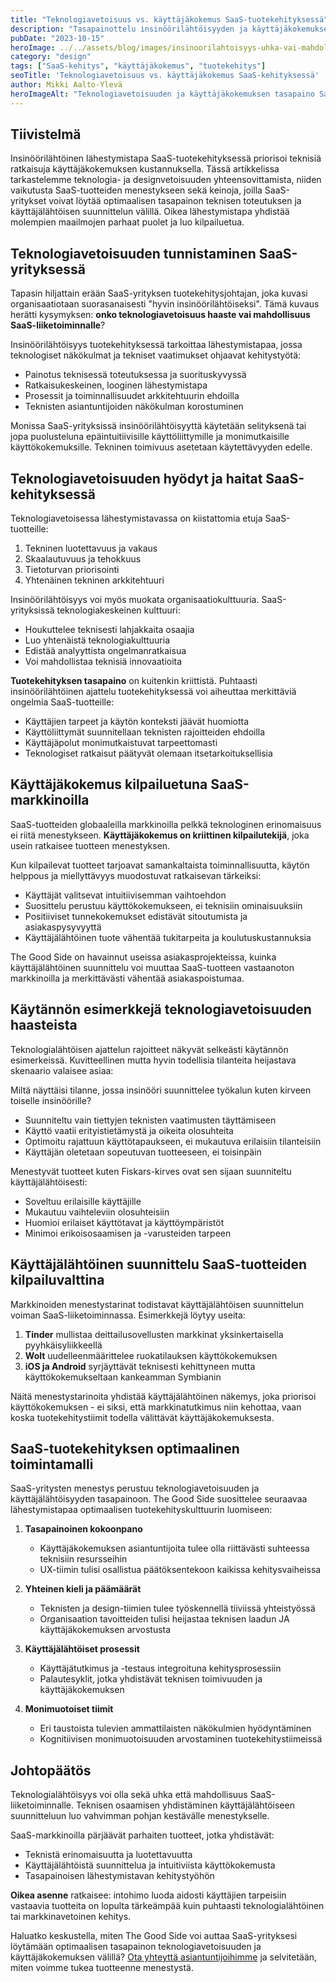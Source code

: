 ```yaml
---
title: "Teknologiavetoisuus vs. käyttäjäkokemus SaaS-tuotekehityksessä"
description: "Tasapainottelu insinöörilähtöisyyden ja käyttäjäkokemuksen välillä on kriittistä SaaS-tuotteiden menestykselle. Selvitämme miten yhdistää tekninen osaaminen ja käyttäjälähtöinen suunnittelu tehokkaasti."
pubDate: "2023-10-15"
heroImage: ../../assets/blog/images/insinoorilahtoisyys-uhka-vai-mahdollisuus/featured.webp
category: "design"
tags: ["SaaS-kehitys", "käyttäjäkokemus", "tuotekehitys"]
seoTitle: 'Teknologiavetoisuus vs. käyttäjäkokemus SaaS-kehityksessä'
author: Mikki Aalto-Ylevä
heroImageAlt: "Teknologiavetoisuuden ja käyttäjäkokemuksen tasapaino SaaS-kehityksessä"
---
```


## Tiivistelmä

Insinöörilähtöinen lähestymistapa SaaS-tuotekehityksessä priorisoi teknisiä ratkaisuja käyttäjäkokemuksen kustannuksella. Tässä artikkelissa tarkastelemme teknologia- ja designvetoisuuden yhteensovittamista, niiden vaikutusta SaaS-tuotteiden menestykseen sekä keinoja, joilla SaaS-yritykset voivat löytää optimaalisen tasapainon teknisen toteutuksen ja käyttäjälähtöisen suunnittelun välillä. Oikea lähestymistapa yhdistää molempien maailmojen parhaat puolet ja luo kilpailuetua.

## Teknologiavetoisuuden tunnistaminen SaaS-yrityksessä

Tapasin hiljattain erään SaaS-yrityksen tuotekehitysjohtajan, joka kuvasi organisaatiotaan suorasanaisesti "hyvin insinöörilähtöiseksi". Tämä kuvaus herätti kysymyksen: **onko teknologiavetoisuus haaste vai mahdollisuus SaaS-liiketoiminnalle**?

Insinöörilähtöisyys tuotekehityksessä tarkoittaa lähestymistapaa, jossa teknologiset näkökulmat ja tekniset vaatimukset ohjaavat kehitystyötä:

- Painotus teknisessä toteutuksessa ja suorituskyvyssä
- Ratkaisukeskeinen, looginen lähestymistapa
- Prosessit ja toiminnallisuudet arkkitehtuurin ehdoilla
- Teknisten asiantuntijoiden näkökulman korostuminen

Monissa SaaS-yrityksissä insinöörilähtöisyyttä käytetään selityksenä tai jopa puolusteluna epäintuitiivisille käyttöliittymille ja monimutkaisille käyttökokemuksille. Tekninen toimivuus asetetaan käytettävyyden edelle.

## Teknologiavetoisuuden hyödyt ja haitat SaaS-kehityksessä

Teknologiavetoisessa lähestymistavassa on kiistattomia etuja SaaS-tuotteille:

1. Tekninen luotettavuus ja vakaus
2. Skaalautuvuus ja tehokkuus
3. Tietoturvan priorisointi
4. Yhtenäinen tekninen arkkitehtuuri

Insinöörilähtöisyys voi myös muokata organisaatiokulttuuria. SaaS-yrityksissä teknologiakeskeinen kulttuuri:

- Houkuttelee teknisesti lahjakkaita osaajia
- Luo yhtenäistä teknologiakulttuuria
- Edistää analyyttista ongelmanratkaisua
- Voi mahdollistaa teknisiä innovaatioita

**Tuotekehityksen tasapaino** on kuitenkin kriittistä. Puhtaasti insinöörilähtöinen ajattelu tuotekehityksessä voi aiheuttaa merkittäviä ongelmia SaaS-tuotteille:

- Käyttäjien tarpeet ja käytön konteksti jäävät huomiotta
- Käyttöliittymät suunnitellaan teknisten rajoitteiden ehdoilla
- Käyttäjäpolut monimutkaistuvat tarpeettomasti
- Teknologiset ratkaisut päätyvät olemaan itsetarkoituksellisia

## Käyttäjäkokemus kilpailuetuna SaaS-markkinoilla

SaaS-tuotteiden globaaleilla markkinoilla pelkkä teknologinen erinomaisuus ei riitä menestykseen. **Käyttäjäkokemus on kriittinen kilpailutekijä**, joka usein ratkaisee tuotteen menestyksen.

Kun kilpailevat tuotteet tarjoavat samankaltaista toiminnallisuutta, käytön helppous ja miellyttävyys muodostuvat ratkaisevan tärkeiksi:

- Käyttäjät valitsevat intuitiivisemman vaihtoehdon
- Suosittelu perustuu käyttökokemukseen, ei teknisiin ominaisuuksiin
- Positiiviset tunnekokemukset edistävät sitoutumista ja asiakaspysyvyyttä
- Käyttäjälähtöinen tuote vähentää tukitarpeita ja koulutuskustannuksia

The Good Side on havainnut useissa asiakasprojekteissa, kuinka käyttäjälähtöinen suunnittelu voi muuttaa SaaS-tuotteen vastaanoton markkinoilla ja merkittävästi vähentää asiakaspoistumaa.

## Käytännön esimerkkejä teknologiavetoisuuden haasteista

Teknologialähtöisen ajattelun rajoitteet näkyvät selkeästi käytännön esimerkeissä. Kuvitteellinen mutta hyvin todellisia tilanteita heijastava skenaario valaisee asiaa:

Miltä näyttäisi tilanne, jossa insinööri suunnittelee työkalun kuten kirveen toiselle insinöörille?

- Suunniteltu vain tiettyjen teknisten vaatimusten täyttämiseen
- Käyttö vaatii erityistietämystä ja oikeita olosuhteita
- Optimoitu rajattuun käyttötapaukseen, ei mukautuva erilaisiin tilanteisiin
- Käyttäjän oletetaan sopeutuvan tuotteeseen, ei toisinpäin

Menestyvät tuotteet kuten Fiskars-kirves ovat sen sijaan suunniteltu käyttäjälähtöisesti:
- Soveltuu erilaisille käyttäjille
- Mukautuu vaihteleviin olosuhteisiin
- Huomioi erilaiset käyttötavat ja käyttöympäristöt
- Minimoi erikoisosaamisen ja -varusteiden tarpeen

## Käyttäjälähtöinen suunnittelu SaaS-tuotteiden kilpailuvalttina

Markkinoiden menestystarinat todistavat käyttäjälähtöisen suunnittelun voiman SaaS-liiketoiminnassa. Esimerkkejä löytyy useita:

1. **Tinder** mullistaa deittailusovellusten markkinat yksinkertaisella pyyhkäisyliikkeellä
2. **Wolt** uudelleenmäärittelee ruokatilauksen käyttökokemuksen
3. **iOS ja Android** syrjäyttävät teknisesti kehittyneen mutta käyttökokemukseltaan kankeamman Symbianin

Näitä menestystarinoita yhdistää käyttäjälähtöinen näkemys, joka priorisoi käyttökokemuksen - ei siksi, että markkinatutkimus niin kehottaa, vaan koska tuotekehitystiimit todella välittävät käyttäjäkokemuksesta.

## SaaS-tuotekehityksen optimaalinen toimintamalli

SaaS-yritysten menestys perustuu teknologiavetoisuuden ja käyttäjälähtöisyyden tasapainoon. The Good Side suosittelee seuraavaa lähestymistapaa optimaalisen tuotekehityskulttuurin luomiseen:

1. **Tasapainoinen kokoonpano**
   - Käyttäjäkokemuksen asiantuntijoita tulee olla riittävästi suhteessa teknisiin resursseihin
   - UX-tiimin tulisi osallistua päätöksentekoon kaikissa kehitysvaiheissa

2. **Yhteinen kieli ja päämäärät**
   - Teknisten ja design-tiimien tulee työskennellä tiiviissä yhteistyössä
   - Organisaation tavoitteiden tulisi heijastaa teknisen laadun JA käyttäjäkokemuksen arvostusta

3. **Käyttäjälähtöiset prosessit**
   - Käyttäjätutkimus ja -testaus integroituna kehitysprosessiin
   - Palautesyklit, jotka yhdistävät teknisen toimivuuden ja käyttäjäkokemuksen

4. **Monimuotoiset tiimit**
   - Eri taustoista tulevien ammattilaisten näkökulmien hyödyntäminen
   - Kognitiivisen monimuotoisuuden arvostaminen tuotekehitystiimeissä

## Johtopäätös

Teknologialähtöisyys voi olla sekä uhka että mahdollisuus SaaS-liiketoiminnalle. Teknisen osaamisen yhdistäminen käyttäjälähtöiseen suunnitteluun luo vahvimman pohjan kestävälle menestykselle.

SaaS-markkinoilla pärjäävät parhaiten tuotteet, jotka yhdistävät:
- Teknistä erinomaisuutta ja luotettavuutta
- Käyttäjälähtöistä suunnittelua ja intuitiviista käyttökokemusta
- Tasapainoisen lähestymistavan kehitystyöhön

**Oikea asenne** ratkaisee: intohimo luoda aidosti käyttäjien tarpeisiin vastaavia tuotteita on lopulta tärkeämpää kuin puhtaasti teknologialähtöinen tai markkinavetoinen kehitys.

Haluatko keskustella, miten The Good Side voi auttaa SaaS-yrityksesi löytämään optimaalisen tasapainon teknologiavetoisuuden ja käyttäjäkokemuksen välillä? [Ota yhteyttä asiantuntijoihimme](/contact) ja selvitetään, miten voimme tukea tuotteenne menestystä.